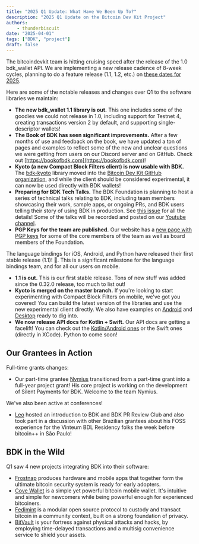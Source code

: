```yaml
---
title: "2025 Q1 Update: What Have We Been Up To?"
description: "2025 Q1 Update on the Bitcoin Dev Kit Project"
authors:
    - thunderbiscuit
date: "2025-04-01"
tags: ["BDK", "project"]
draft: false
---
```


The bitcoindevkit team is hitting cruising speed after the release of the 1.0 bdk_wallet API. We are implementing a new release cadence of 8-week cycles, planning to do a feature release (1.1, 1.2, etc.) on [these dates for 2025](
https://github.com/bitcoindevkit/bdk/milestones).

Here are some of the notable releases and changes over Q1 to the software libraries we maintain:
- **The new bdk_wallet 1.1 library is out.** This one includes some of the goodies we could not release in 1.0, including support for Testnet 4, creating transactions version 2 by default, and supporting single-descriptor wallets!
- **The Book of BDK has seen significant improvements.** After a few months of use and feedback on the book, we have updated a ton of pages and examples to reflect some of the new and unclear questions we were getting from users on our Discord server and on GitHub. Check out [https://bookofbdk.com](https://bookofbdk.com)!
- **Kyoto (a new Compact Block Filters client) is now usable with BDK.** The [bdk-kyoto](https://github.com/bitcoindevkit/bdk-kyoto) library moved into the [Bitcoin Dev Kit GitHub organization](), and while the client should be considered experimental, it can now be used directly with BDK wallets!
- **Preparing for BDK Tech Talks.** The BDK Foundation is planning to host a series of technical talks relating to BDK, including team members showcasing their work, sample apps, or ongoing PRs, and BDK users telling their story of using BDK in production. See [this issue]() for all the details! Some of the talks will be recorded and posted on our [Youtube channel](https://www.youtube.com/@bitcoindevkit).
- **PGP Keys for the team are published.** Our website has a [new page with PGP keys](https://bitcoindevkit.org/foundation/pgp/) for some of the core members of the team as well as board members of the Foundation.

The language bindings for iOS, Android, and Python have released their first stable release (1.1)! 🎉. This is a significant milestone for the language bindings team, and for all our users on mobile.
- **1.1 is out.** This is our first stable release. Tons of new stuff was added since the 0.32.0 release, too much to list out!
- **Kyoto is merged on the master branch.** If you're looking to start experimenting with Compact Block Filters on mobile, we've got you covered! You can build the latest version of the libraries and use the new experimental client directly. We also have examples on [Android](https://github.com/bitcoindevkit/devkit-wallet) and [Desktop](https://github.com/thunderbiscuit/godzilla-wallet) ready to dig into.
- **We now release API docs for Kotlin + Swift.** Our API docs are getting a facelift! You can check out the [Kotlin/Android ones](https://bitcoindevkit.org/docs/) or the Swift ones (directly in XCode). Python to come soon!

## Our Grantees in Action

Full-time grants changes:
- Our part-time grantee [Nymius](https://github.com/nymius) transitioned from a part-time grant into a full-year project grant! His core project is working on the development of Silent Payments for BDK. Welcome to the team Nymius. 

We've also been active at conferences!
- [Leo](https://github.com/oleonardolima) hosted an introduction to BDK and BDK PR Review Club and also took part in a discussion with other Brazilian grantees about his FOSS experience for the Vinteum BDL Residency folks the week before bitcoin++ in São Paulo!

## BDK in the Wild

Q1 saw 4 new projects integrating BDK into their software:
- [Frostnap](https://frostsnap.com/) produces hardware and mobile apps that together form the ultimate bitcoin security system is ready for early adopters.
- [Cove Wallet](https://covebitcoinwallet.com/) is a simple yet powerful bitcoin mobile wallet. It's intuitive and simple for newcomers while being powerful enough for experienced bitcoiners.
- [Fedimint](https://fedimint.org/) is a modular open source protocol to custody and transact bitcoin in a community context, built on a strong foundation of privacy.
- [BitVault](https://www.bitvault.sv/) is your fortress against physical attacks and hacks, by employing time-delayed transactions and a multisig convenience service to shield your assets.
